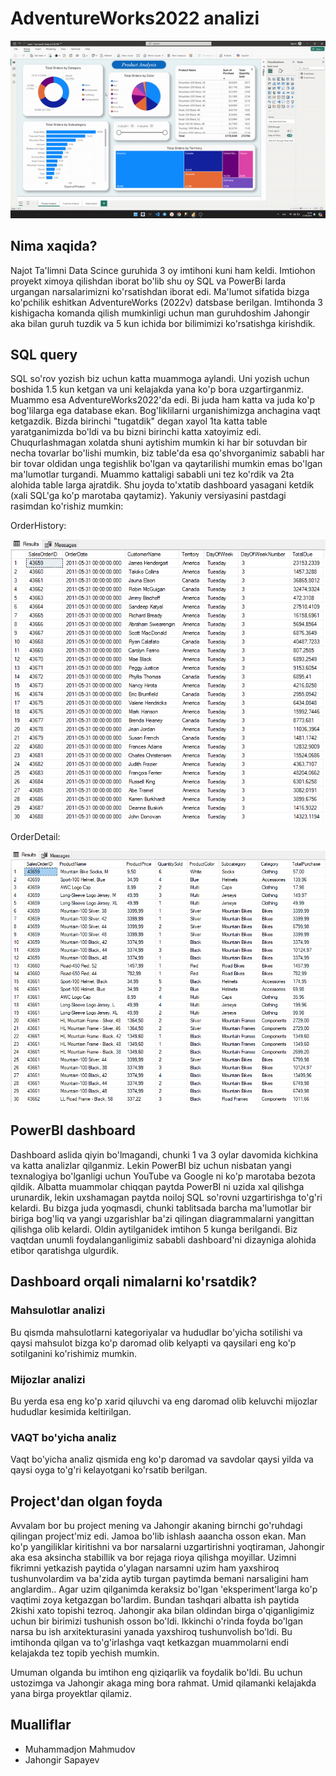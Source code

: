 # AdventureWorks2022 analizi

![alt text](images/g.gif)

## Nima xaqida?
Najot Ta'limni Data Scince guruhida 3 oy imtihoni kuni ham keldi. Imtiohon proyekt ximoya qilishdan iborat bo'lib shu oy SQL va PowerBi larda urgangan narsalarimizni ko'rsatishdan iborat edi. Ma'lumot sifatida bizga ko'pchilik eshitkan AdventureWorks (2022v) datsbase berilgan. Imtihonda 3 kishigacha komanda qilish mumkinligi uchun man guruhdoshim Jahongir aka bilan guruh tuzdik va 5 kun ichida bor bilimimizi ko'rsatishga kirishdik.

## SQL query
SQL so'rov yozish biz uchun katta muammoga aylandi. Uni yozish uchun boshida 1.5 kun ketgan va uni kelajakda yana ko'p bora uzgartirganmiz. Muammo esa AdventureWorks2022'da edi. Bi juda ham katta va juda ko'p bog'lilarga ega database ekan. Bog'liklilarni urganishimizga anchagina vaqt ketgazdik.
Bizda birinchi "tugatdik" degan xayol 1ta katta table yaratganimizda bo'ldi va bu bizni birinchi katta xatoyimiz edi. Chuqurlashmagan xolatda shuni aytishim mumkin ki har bir sotuvdan bir necha tovarlar bo'lishi mumkin, biz table'da esa qo'shvorganimiz sababli har bir tovar oldidan unga tegishlik bo'lgan va qaytarilishi mumkin emas bo'lgan ma'lumotlar turgandi. Muammo kattaligi sababli uni tez ko'rdik va 2ta alohida table larga ajratdik. Shu joyda to'xtatib dashboard yasagani ketdik (xali SQL'ga ko'p marotaba qaytamiz). Yakuniy versiyasini pastdagi rasimdan ko'rishiz mumkin:

OrderHistory:

![alt text](images/table1.png)

OrderDetail:

![alt text](images/table2.png)

## PowerBI dashboard
Dashboard aslida qiyin bo'lmagandi, chunki 1 va 3 oylar davomida kichkina va katta analizlar qilganmiz. Lekin PowerBI biz uchun nisbatan yangi texnalogiya bo'lganligi uchun YouTube va Google ni ko'p marotaba bezota qildik. Albatta muammolar chiqqan paytda PowerBI ni uzida xal qilishga urunardik, lekin uxshamagan paytda noiloj SQL so'rovni uzgartirishga to'g'ri kelardi. Bu bizga juda yoqmasdi, chunki tablitsada barcha ma'lumotlar bir biriga bog'liq va yangi uzgarishlar ba'zi qilingan diagrammalarni yangittan qilishga olib kelardi.
Oldin aytilganidek imtihon 5 kunga berilgandi. Biz vaqtdan unumli foydalanganligimiz sababli dashboard'ni dizayniga alohida etibor qaratishga ulgurdik.

## Dashboard orqali nimalarni ko'rsatdik?

### Mahsulotlar analizi
Bu qismda mahsulotlarni kategoriyalar va hududlar bo'yicha sotilishi va qaysi mahsulot bizga ko'p daromad olib kelyapti va qaysilari eng ko'p sotilganini ko'rishimiz mumkin.

### Mijozlar analizi
Bu yerda esa eng ko'p xarid qiluvchi va eng daromad olib keluvchi mijozlar hududlar kesimida keltirilgan.

### VAQT bo'yicha analiz
Vaqt bo'yicha analiz qismida eng ko'p daromad va savdolar qaysi yilda va qaysi oyga to'g'ri kelayotgani ko'rsatib berilgan.

## Project'dan olgan foyda
Avvalam bor bu project mening va Jahongir akaning birnchi go'ruhdagi qilingan project'miz edi. Jamoa bo'lib ishlash aaancha osson ekan. Man ko'p yangiliklar kiritishni va bor narsalarni uzgartirishni yoqtiraman, Jahongir aka esa aksincha stabillik va bor rejaga rioya qilishga moyillar. Uzimni fikrimni yetkazish paytida o'ylagan narsamni uzim ham yaxshiroq tushunvolardim va ba'zida aytib turgan paytimda bemani narsaligini ham anglardim.. Agar uzim qilganimda keraksiz bo'lgan 'eksperiment'larga ko'p vaqtimi zoya ketgazgan bo'lardim. Bundan tashqari albatta ish paytida 2kishi xato topishi tezroq. Jahongir aka bilan oldindan birga o'qiganligimiz uchun bir birimizi tushunish osson bo'ldi.
Ikkinchi o'rinda foyda bo'lgan narsa bu ish arxitekturasini yanada yaxshiroq tushunvolish bo'ldi. Bu imtihonda qilgan va to'g'irlashga vaqt ketkazgan muammolarni endi kelajakda tez topib yechish mumkin.

Umuman olganda bu imtihon eng qiziqarlik va foydalik bo'ldi. Bu uchun ustozimga va Jahongir akaga ming bora rahmat. Umid qilamanki kelajakda yana birga proyektlar qilamiz.

## Mualliflar
- Muhammadjon Mahmudov
- Jahongir Sapayev
